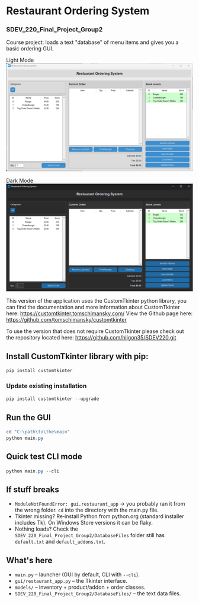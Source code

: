 # Restaurant Ordering System
### SDEV_220_Final_Project_Group2

Course project: loads a text "database" of menu items and gives you a basic ordering GUI.

Light Mode
![Restaurant Ordering System photo (Light Mode)](image-2.png)

Dark Mode
![Restaurant Ordering System photo (Dark Mode)](image-1.png)

This version of the application uses the CustomTkinter python library, you can find the documentation and more information about CustomTkinter here: https://customtkinter.tomschimansky.com/
View the Github page here: https://github.com/tomschimansky/customtkinter

To use the version that does not require CustomTkinter please check out the repository located here: https://github.com/hligon35/SDEV220.git

## Install CustomTkinter library with pip:

```powershell
pip install customtkinter
```

### Update existing installation

```powershell
pip install customtkinter --upgrade
```

## Run the GUI

```powershell
cd "C:\path\to\the\main"
python main.py
```

## Quick test CLI mode

```powershell
python main.py --cli
```

## If stuff breaks

- `ModuleNotFoundError: gui.restaurant_app` -> you probably ran it from the wrong folder. `cd` into the directory with the main.py file.
- Tkinter missing? Re‑install Python from python.org (standard installer includes Tk). On Windows Store versions it can be flaky.
- Nothing loads? Check the `SDEV_220_Final_Project_Group2/DatabaseFiles` folder still has `default.txt` and `default_addons.txt`.

## What's here

- `main.py` – launcher (GUI by default, CLI with `--cli`).
- `gui/restaurant_app.py` – the Tkinter interface.
- `models/` – inventory + product/addon + order classes.
- `SDEV_220_Final_Project_Group2/DatabaseFiles/` – the text data files.
